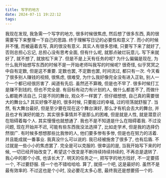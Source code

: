 ```yaml
---
title: 写字的地方
date: 2024-07-11 19:22:12
tags:
---
```

我现在发现, 我急需一个写字的地方, 很多时候很焦虑, 然后想了很多东西, 真的很需要写下来整理一下自己的思路. 终于理解写日记的必要性和意义了. 而小的时候并不懂, 而被逼着去写, 真的很没有意义. 其实人有很多思绪, 只要写下来了就好了, 否则总担心忘记, 总担心没有思考全面, 但有什么呢, 就那点破烂玩意儿. 写下来就好了, 就不想了, 就放松下来了. 但是不是上天有任务的呢? 为什么偏偏是现在, 为什么我开始想写东西的时候不是一开始老师叫我写的时候呢? 很奇怪, 似乎冥冥之中自有定数, 但是这不重要. 定数也罢, 不定数也罢, 时间流过, 都只有一次.
今天看了很多别人赚钱的视频, 很焦虑, 很难受, 为什么我好像完全没有进入正轨, 别人一个一个都已经很厉害了. 闻道有先后. 虽然还不算晚, 但是也不早了. 很多时候打工是赚不到钱的, 但也不完全是. 有目标有动力有计划的人, 做什么都差不了, 而做什么都能养活自己, 只是不同的舞台, 观众不一样罢了. 但仔细想想, 自己真的需要很大的舞台么? 其实好像不是的, 很多时候, 只要能过的幸福, 过的坦荡就舒服了. 当然, 有大舞台最好, 但是至少要在现在这个舞台演好, 那么才有机会去大的舞台, 并且也才有演好的能力. 其实很多事情并不是那么的困难, 但是就是人性, 就是潜意识在阻碍着每个人. 其实慢慢也就想通了. 我也不是不知道是什么在阻碍着我. 不过没问题, 现在开始并不迟, 可能有些东西我没法选择了, 比如走学术, 但是我的选择仍然很广. 有时候多想想那些比我惨的人, 他们要多惨有多惨, 但是也在努力的活着. 并且能成就一番事业. 我真没什么可以说的. 我已经被施舍了很多了, 也有后盾. 不过就是一些小小的焦虑罢了. 完全是可以克服的. 很幸运的是, 当我开始写下来的时候, 一切已经开始改变了, 希望这个改变是不断持续持续持续的, 不再总是退转了. 我心中的那个小孩, 也该长大了.
明天的任务之一, 把写字的地方找好, 不一定要搭一个, 不过要舒服. 搭一个也不错哈哈哈. 算了, 就搭一个吧, 这是最好的. 虽然不是最有效率的. 不过这也是个小时, 没必要花太多心思, 最终我还是想要搭一个的.